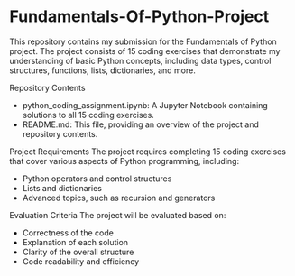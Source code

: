 # Fundamentals-Of-Python-Project
This repository contains my submission for the Fundamentals of Python project. The project consists of 15 coding exercises that demonstrate my understanding of basic Python concepts, including data types, control structures, functions, lists, dictionaries, and more.

Repository Contents
- python_coding_assignment.ipynb: A Jupyter Notebook containing solutions to all 15 coding exercises.
- README.md: This file, providing an overview of the project and repository contents.

Project Requirements
The project requires completing 15 coding exercises that cover various aspects of Python programming, including:

- Python operators and control structures
- Lists and dictionaries
- Advanced topics, such as recursion and generators

Evaluation Criteria
The project will be evaluated based on:

- Correctness of the code
- Explanation of each solution
- Clarity of the overall structure
- Code readability and efficiency

